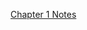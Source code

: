 

[Chapter 1 Notes](https://github.com/techyvish/designing-data-intesive-apps/blob/main/Chapter1.md)
